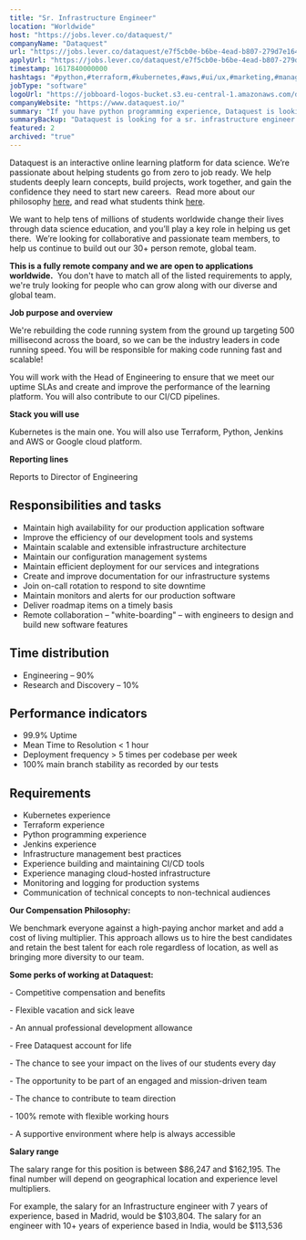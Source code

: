 ```yaml
---
title: "Sr. Infrastructure Engineer"
location: "Worldwide"
host: "https://jobs.lever.co/dataquest/"
companyName: "Dataquest"
url: "https://jobs.lever.co/dataquest/e7f5cb0e-b6be-4ead-b807-279d7e1643b3"
applyUrl: "https://jobs.lever.co/dataquest/e7f5cb0e-b6be-4ead-b807-279d7e1643b3/apply"
timestamp: 1617840000000
hashtags: "#python,#terraform,#kubernetes,#aws,#ui/ux,#marketing,#management,#monitoring"
jobType: "software"
logoUrl: "https://jobboard-logos-bucket.s3.eu-central-1.amazonaws.com/dataquest"
companyWebsite: "https://www.dataquest.io/"
summary: "If you have python programming experience, Dataquest is looking for someone with your knowledge."
summaryBackup: "Dataquest is looking for a sr. infrastructure engineer that has experience in: #python, #terraform, #management."
featured: 2
archived: "true"
---
```


Dataquest is an interactive online learning platform for data science. We’re passionate about helping students go from zero to job ready. We help students deeply learn concepts, build projects, work together, and gain the confidence they need to start new careers.  Read more about our philosophy [here](https://www.dataquest.io/blog/the-perfect-data-science-learning-tool/), and read what students think [here](https://www.switchup.org/bootcamps/dataquest).

We want to help tens of millions of students worldwide change their lives through data science education, and you’ll play a key role in helping us get there.  We’re looking for collaborative and passionate team members, to help us continue to build out our 30+ person remote, global team.

**This is a fully remote company and we are open to applications worldwide.**  You don't have to match all of the listed requirements to apply, we're truly looking for people who can grow along with our diverse and global team.

**Job purpose and overview**

We're rebuilding the code running system from the ground up targeting 500 millisecond across the board, so we can be the industry leaders in code running speed. You will be responsible for making code running fast and scalable!

You will work with the Head of Engineering to ensure that we meet our uptime SLAs and create and improve the performance of the learning platform. You will also contribute to our CI/CD pipelines.

**Stack you will use**

Kubernetes is the main one. You will also use Terraform, Python, Jenkins and AWS or Google cloud platform.

**Reporting lines**

Reports to Director of Engineering

## Responsibilities and tasks

*   Maintain high availability for our production application software
*   Improve the efficiency of our development tools and systems
*   Maintain scalable and extensible infrastructure architecture
*   Maintain our configuration management systems
*   Maintain efficient deployment for our services and integrations
*   Create and improve documentation for our infrastructure systems
*   Join on-call rotation to respond to site downtime
*   Maintain monitors and alerts for our production software
*   Deliver roadmap items on a timely basis
*   Remote collaboration – "white-boarding" – with engineers to design and build new software features

## Time distribution

*   Engineering – 90%
*   Research and Discovery – 10%

## Performance indicators

*   99.9% Uptime
*   Mean Time to Resolution < 1 hour
*   Deployment frequency > 5 times per codebase per week
*   100% main branch stability as recorded by our tests

## Requirements

*   Kubernetes experience
*   Terraform experience
*   Python programming experience
*   Jenkins experience
*   Infrastructure management best practices
*   Experience building and maintaining CI/CD tools
*   Experience managing cloud-hosted infrastructure
*   Monitoring and logging for production systems
*   Communication of technical concepts to non-technical audiences

**Our Compensation Philosophy:**

We benchmark everyone against a high-paying anchor market and add a cost of living multiplier. This approach allows us to hire the best candidates and retain the best talent for each role regardless of location, as well as bringing more diversity to our team. 

**Some perks of working at Dataquest:**

\- Competitive compensation and benefits

\- Flexible vacation and sick leave

\- An annual professional development allowance

\- Free Dataquest account for life

\- The chance to see your impact on the lives of our students every day

\- The opportunity to be part of an engaged and mission-driven team

\- The chance to contribute to team direction

\- 100% remote with flexible working hours

\- A supportive environment where help is always accessible

**Salary range**

The salary range for this position is between $86,247 and $162,195. The final number will depend on geographical location and experience level multipliers.

For example, the salary for an Infrastructure engineer with 7 years of experience, based in Madrid, would be $103,804. The salary for an engineer with 10+ years of experience based in India, would be $113,536
